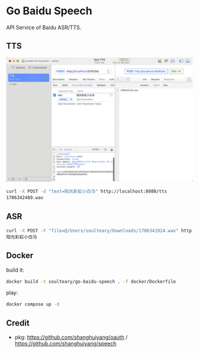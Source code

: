 # Go Baidu Speech

API Service of Baidu ASR/TTS.

## TTS

![](.github/screenshots/tts.jpg)

```bash
curl -X POST -d "text=阳光彩虹小白马" http://localhost:8080/tts
1706342489.wav
```

## ASR

```bash
curl -X POST -F "file=@/Users/soulteary/Downloads/1706341924.wav" http://localhost:8080/asr
阳光彩虹小白马
```

## Docker

build it:

```bash
docker build -t soulteary/go-baidu-speech . -f docker/Dockerfile
```

play:

```bash
docker compose up -d
```

## Credit

- pkg: https://github.com/shanghuiyang/oauth / https://github.com/shanghuiyang/speech
